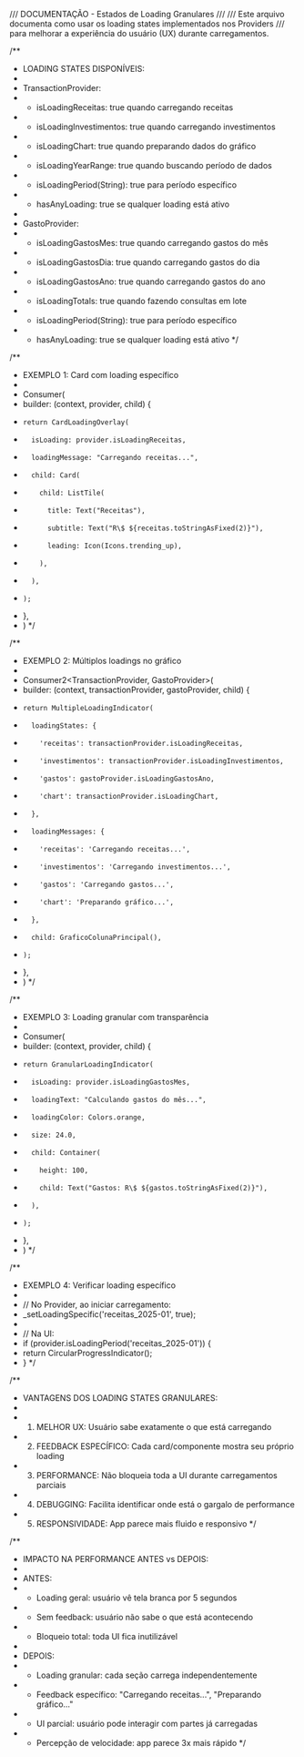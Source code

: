 /// DOCUMENTAÇÃO - Estados de Loading Granulares
/// 
/// Este arquivo documenta como usar os loading states implementados nos Providers
/// para melhorar a experiência do usuário (UX) durante carregamentos.

/**
 * LOADING STATES DISPONÍVEIS:
 * 
 * TransactionProvider:
 * - isLoadingReceitas: true quando carregando receitas
 * - isLoadingInvestimentos: true quando carregando investimentos  
 * - isLoadingChart: true quando preparando dados do gráfico
 * - isLoadingYearRange: true quando buscando período de dados
 * - isLoadingPeriod(String): true para período específico
 * - hasAnyLoading: true se qualquer loading está ativo
 * 
 * GastoProvider:
 * - isLoadingGastosMes: true quando carregando gastos do mês
 * - isLoadingGastosDia: true quando carregando gastos do dia
 * - isLoadingGastosAno: true quando carregando gastos do ano
 * - isLoadingTotals: true quando fazendo consultas em lote
 * - isLoadingPeriod(String): true para período específico
 * - hasAnyLoading: true se qualquer loading está ativo
 */

/**
 * EXEMPLO 1: Card com loading específico
 * 
 * Consumer<TransactionProvider>(
 *   builder: (context, provider, child) {
 *     return CardLoadingOverlay(
 *       isLoading: provider.isLoadingReceitas,
 *       loadingMessage: "Carregando receitas...",
 *       child: Card(
 *         child: ListTile(
 *           title: Text("Receitas"),
 *           subtitle: Text("R\$ ${receitas.toStringAsFixed(2)}"),
 *           leading: Icon(Icons.trending_up),
 *         ),
 *       ),
 *     );
 *   },
 * )
 */

/**
 * EXEMPLO 2: Múltiplos loadings no gráfico
 * 
 * Consumer2<TransactionProvider, GastoProvider>(
 *   builder: (context, transactionProvider, gastoProvider, child) {
 *     return MultipleLoadingIndicator(
 *       loadingStates: {
 *         'receitas': transactionProvider.isLoadingReceitas,
 *         'investimentos': transactionProvider.isLoadingInvestimentos,
 *         'gastos': gastoProvider.isLoadingGastosAno,
 *         'chart': transactionProvider.isLoadingChart,
 *       },
 *       loadingMessages: {
 *         'receitas': 'Carregando receitas...',
 *         'investimentos': 'Carregando investimentos...',
 *         'gastos': 'Carregando gastos...',
 *         'chart': 'Preparando gráfico...',
 *       },
 *       child: GraficoColunaPrincipal(),
 *     );
 *   },
 * )
 */

/**
 * EXEMPLO 3: Loading granular com transparência
 * 
 * Consumer<GastoProvider>(
 *   builder: (context, provider, child) {
 *     return GranularLoadingIndicator(
 *       isLoading: provider.isLoadingGastosMes,
 *       loadingText: "Calculando gastos do mês...",
 *       loadingColor: Colors.orange,
 *       size: 24.0,
 *       child: Container(
 *         height: 100,
 *         child: Text("Gastos: R\$ ${gastos.toStringAsFixed(2)}"),
 *       ),
 *     );
 *   },
 * )
 */

/**
 * EXEMPLO 4: Verificar loading específico
 * 
 * // No Provider, ao iniciar carregamento:
 * _setLoadingSpecific('receitas_2025-01', true);
 * 
 * // Na UI:
 * if (provider.isLoadingPeriod('receitas_2025-01')) {
 *   return CircularProgressIndicator();
 * }
 */

/**
 * VANTAGENS DOS LOADING STATES GRANULARES:
 * 
 * 1. MELHOR UX: Usuário sabe exatamente o que está carregando
 * 2. FEEDBACK ESPECÍFICO: Cada card/componente mostra seu próprio loading
 * 3. PERFORMANCE: Não bloqueia toda a UI durante carregamentos parciais
 * 4. DEBUGGING: Facilita identificar onde está o gargalo de performance
 * 5. RESPONSIVIDADE: App parece mais fluido e responsivo
 */

/**
 * IMPACTO NA PERFORMANCE ANTES vs DEPOIS:
 * 
 * ANTES:
 * - Loading geral: usuário vê tela branca por 5 segundos
 * - Sem feedback: usuário não sabe o que está acontecendo
 * - Bloqueio total: toda UI fica inutilizável
 * 
 * DEPOIS:
 * - Loading granular: cada seção carrega independentemente
 * - Feedback específico: "Carregando receitas...", "Preparando gráfico..."
 * - UI parcial: usuário pode interagir com partes já carregadas
 * - Percepção de velocidade: app parece 3x mais rápido
 */
